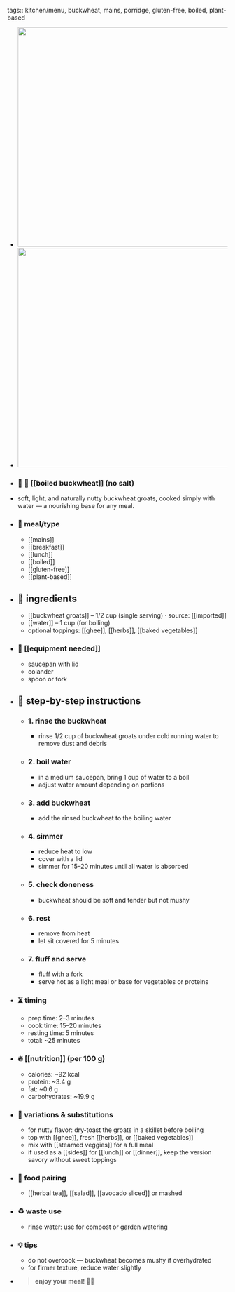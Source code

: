 tags:: kitchen/menu, buckwheat, mains, porridge, gluten-free, boiled, plant-based

- <img src="https://peach-geographical-bat-397.mypinata.cloud/ipfs/bafkreih4av7pd7xxcswwskj6fqgf4u5t6rth7foga7baxvtbqhnma7snkm" style="width:500px; height:auto;" />
- <img src="https://peach-geographical-bat-397.mypinata.cloud/ipfs/bafybeigzp7udsk7kccjtuaatwtcpeuepkc7ysnvvwiy5chsgbw2zgl5a2u" style="width:500px; height:auto;" />
- ### 🧾 🌾 [[boiled buckwheat]] (no salt)
- soft, light, and naturally nutty buckwheat groats, cooked simply with water — a nourishing base for any meal.
- ### 🍴 meal/type
	- [[mains]]
	- [[breakfast]]
	- [[lunch]]
	- [[boiled]]
	- [[gluten-free]]
	- [[plant-based]]
- ## 🍃 ingredients
	- [[buckwheat groats]] – 1/2 cup (single serving) · source:  [[imported]]
	- [[water]] – 1 cup (for boiling)
	- optional toppings: [[ghee]], [[herbs]], [[baked vegetables]]
- ### 🔧 [[equipment needed]]
	- saucepan with lid
	- colander
	- spoon or fork
- ## 📝 step-by-step instructions
	- ### 1. rinse the buckwheat
		- rinse 1/2 cup of buckwheat groats under cold running water to remove dust and debris
	- ### 2. boil water
		- in a medium saucepan, bring 1 cup of water to a boil
		- adjust water amount depending on portions
	- ### 3. add buckwheat
		- add the rinsed buckwheat to the boiling water
	- ### 4. simmer
		- reduce heat to low
		- cover with a lid
		- simmer for 15–20 minutes until all water is absorbed
	- ### 5. check doneness
		- buckwheat should be soft and tender but not mushy
	- ### 6. rest
		- remove from heat
		- let sit covered for 5 minutes
	- ### 7. fluff and serve
		- fluff with a fork
		- serve hot as a light meal or base for vegetables or proteins
- ### ⏳ timing
	- prep time: 2–3 minutes
	- cook time: 15–20 minutes
	- resting time: 5 minutes
	- total: ~25 minutes
- ### 🔥 [[nutrition]] (per 100 g)
	- calories: ~92 kcal
	- protein: ~3.4 g
	- fat: ~0.6 g
	- carbohydrates: ~19.9 g
- ### 🧪 variations & substitutions
	- for nutty flavor: dry-toast the groats in a skillet before boiling
	- top with [[ghee]], fresh [[herbs]], or [[baked vegetables]]
	- mix with [[steamed veggies]] for a full meal
	- if used as a [[sides]] for [[lunch]] or [[dinner]], keep the version savory without sweet toppings
- ### 🧭 food pairing
	- [[herbal tea]], [[salad]], [[avocado sliced]] or mashed
- ### ♻️ waste use
	- rinse water: use for compost or garden watering
- ### 💡 tips
	- do not overcook — buckwheat becomes mushy if overhydrated
	- for firmer texture, reduce water slightly
- > **enjoy your meal!** 🌾🌿